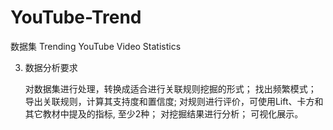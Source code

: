 # YouTube-Trend
数据集 Trending YouTube Video Statistics

3. 数据分析要求

    对数据集进行处理，转换成适合进行关联规则挖掘的形式；
    找出频繁模式；
    导出关联规则，计算其支持度和置信度;
    对规则进行评价，可使用Lift、卡方和其它教材中提及的指标, 至少2种；
    对挖掘结果进行分析；
    可视化展示。
